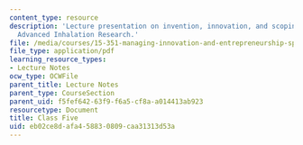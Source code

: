```yaml
---
content_type: resource
description: 'Lecture presentation on invention, innovation, and scoping technology:
  Advanced Inhalation Research.'
file: /media/courses/15-351-managing-innovation-and-entrepreneurship-spring-2008/eb02ce8dafa458830809caa31313d53a_05_lec.pdf
file_type: application/pdf
learning_resource_types:
- Lecture Notes
ocw_type: OCWFile
parent_title: Lecture Notes
parent_type: CourseSection
parent_uid: f5fef642-63f9-f6a5-cf8a-a014413ab923
resourcetype: Document
title: Class Five
uid: eb02ce8d-afa4-5883-0809-caa31313d53a
---
```


